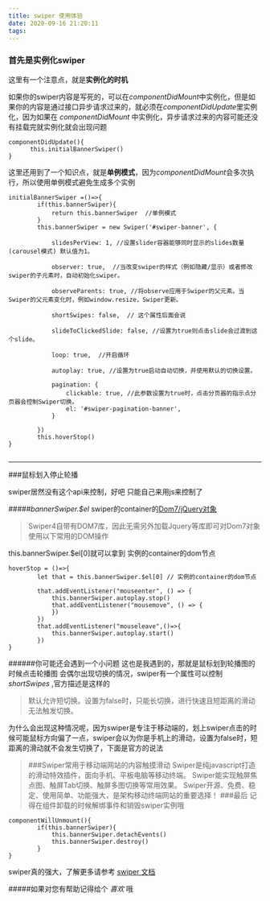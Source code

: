 ```yaml
---
title: swiper 使用体验
date: 2020-09-16 21:20:11
tags:
---
```



### 首先是实例化swiper  
这里有一个注意点，就是**实例化的时机**  

如果你的swiper内容是写死的，可以在*componentDidMount*中实例化，但是如果你的内容是通过接口异步请求过来的，就必须在*componentDidUpdate*里实例化，因为如果在 *componentDidMount* 中实例化，异步请求过来的内容可能还没有挂载完就实例化就会出现问题
```
componentDidUpdate(){
      this.initialBannerSwiper()
}
```
这里还用到了一个知识点，就是**单例模式**，因为*componentDidMount*会多次执行，所以使用单例模式避免生成多个实例


```
initialBannerSwiper =()=>{
        if(this.bannerSwiper){
            return this.bannerSwiper  //单例模式
        }
        this.bannerSwiper = new Swiper('#swiper-banner', {

            slidesPerView: 1, //设置slider容器能够同时显示的slides数量(carousel模式) 默认值为1。

            observer: true,  //当改变swiper的样式（例如隐藏/显示）或者修改swiper的子元素时，自动初始化swiper。

            observeParents: true, //将observe应用于Swiper的父元素。当Swiper的父元素变化时，例如window.resize，Swiper更新。

            shortSwipes: false,  // 这个属性后面会说

            slideToClickedSlide: false, //设置为true则点击slide会过渡到这个slide。

            loop: true,  //开启循环

            autoplay: true, //设置为true启动自动切换，并使用默认的切换设置。

            pagination: {
                clickable: true, //此参数设置为true时，点击分页器的指示点分页器会控制Swiper切换。
                el: '#swiper-pagination-banner',
            }

        })
        this.hoverStop()
}


```  

**************  

###鼠标划入停止轮播

swiper居然没有这个api来控制，好吧 只能自己来用js来控制了  

#####*bannerSwiper.$el*
swiper的container的[Dom7/jQuery对象](https://www.swiper.com.cn/usage/dom7/)
>Swiper4自带有DOM7库，因此无需另外加载Jquery等库即可对Dom7对象使用以下常用的DOM操作

this.bannerSwiper.$el[0]就可以拿到 实例的container的dom节点
```
hoverStop = ()=>{
        let that = this.bannerSwiper.$el[0] // 实例的container的dom节点

        that.addEventListener("mouseenter", () => {
            this.bannerSwiper.autoplay.stop()
            that.addEventListener("mousemove", () => {
            })
        })
        that.addEventListener("mouseleave",()=>{
            this.bannerSwiper.autoplay.start()
        })
}
```
######你可能还会遇到一个小问题
这也是我遇到的，那就是鼠标划到轮播图的时候点击轮播图 会偶尔出现切换的情况，swiper有一个属性可以控制 *shortSwipes*  ,官方描述是这样的
>默认允许短切换。设置为false时，只能长切换，进行快速且短距离的滑动无法触发切换。

为什么会出现这种情况呢，因为swiper是专注于移动端的，划上swiper点击的时候可能鼠标方向偏了一点，swiper会以为你是手机上的滑动，设置为false时，短距离的滑动就不会发生切换了，下面是官方的说法


> ###Swiper常用于移动端网站的内容触摸滑动
>Swiper是纯javascript打造的滑动特效插件，面向手机、平板电脑等移动终端。
>Swiper能实现触屏焦点图、触屏Tab切换、触屏多图切换等常用效果。
>Swiper开源、免费、稳定、使用简单、功能强大，是架构移动终端网站的重要选择！
###最后
记得在组件卸载的时候解绑事件和销毁swiper实例哦
```
componentWillUnmount(){
        if(this.bannerSwiper){
            this.bannerSwiper.detachEvents()
            this.bannerSwiper.destroy()
        }
}
```  



  

swiper真的强大，了解更多请参考 [swiper 文档](https://www.swiper.com.cn/api/index.html)  

#####如果对您有帮助记得给个 *喜欢* 哦
